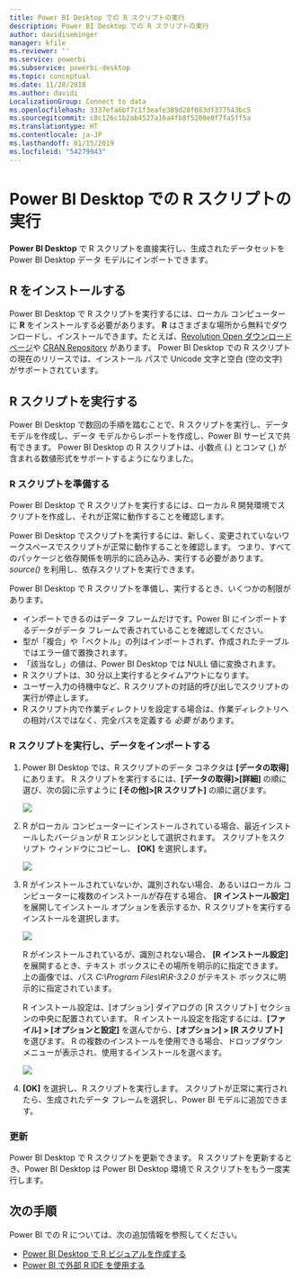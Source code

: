 ```yaml
---
title: Power BI Desktop での R スクリプトの実行
description: Power BI Desktop での R スクリプトの実行
author: davidiseminger
manager: kfile
ms.reviewer: ''
ms.service: powerbi
ms.subservice: powerbi-desktop
ms.topic: conceptual
ms.date: 11/28/2018
ms.author: davidi
LocalizationGroup: Connect to data
ms.openlocfilehash: 3337efa6bf7c1f3eafe389d28f083df377543bc5
ms.sourcegitcommit: c8c126c1b2ab4527a16a4fb8f5208e0f7fa5ff5a
ms.translationtype: HT
ms.contentlocale: ja-JP
ms.lasthandoff: 01/15/2019
ms.locfileid: "54279943"
---
```

# <a name="run-r-scripts-in-power-bi-desktop"></a>Power BI Desktop での R スクリプトの実行
**Power BI Desktop** で R スクリプトを直接実行し、生成されたデータセットを Power BI Desktop データ モデルにインポートできます。

## <a name="install-r"></a>R をインストールする
Power BI Desktop で R スクリプトを実行するには、ローカル コンピューターに **R** をインストールする必要があります。 **R** はさまざまな場所から無料でダウンロードし、インストールできます。たとえば、[Revolution Open ダウンロード ページ](https://mran.revolutionanalytics.com/download/)や [CRAN Repository](https://cran.r-project.org/bin/windows/base/) があります。 Power BI Desktop での R スクリプトの現在のリリースでは、インストール パスで Unicode 文字と空白 (空の文字) がサポートされています。

## <a name="run-r-scripts"></a>R スクリプトを実行する
Power BI Desktop で数回の手順を踏むことで、R スクリプトを実行し、データ モデルを作成し、データ モデルからレポートを作成し、Power BI サービスで共有できます。 Power BI Desktop の R スクリプトは、小数点 (.) とコンマ (,) が含まれる数値形式をサポートするようになりました。

### <a name="prepare-an-r-script"></a>R スクリプトを準備する
Power BI Desktop で R スクリプトを実行するには、ローカル R 開発環境でスクリプトを作成し、それが正常に動作することを確認します。

Power BI Desktop でスクリプトを実行するには、新しく、変更されていないワークスペースでスクリプトが正常に動作することを確認します。 つまり、すべてのパッケージと依存関係を明示的に読み込み、実行する必要があります。 *source()* を利用し、依存スクリプトを実行できます。

Power BI Desktop で R スクリプトを準備し、実行するとき、いくつかの制限があります。

* インポートできるのはデータ フレームだけです。Power BI にインポートするデータがデータ フレームで表されていることを確認してください。
* 型が「複合」や「ベクトル」の列はインポートされず、作成されたテーブルではエラー値で置換されます。
* 「該当なし」の値は、Power BI Desktop では NULL 値に変換されます。
* R スクリプトは、30 分以上実行するとタイムアウトになります。
* ユーザー入力の待機中など、R スクリプトの対話的呼び出しでスクリプトの実行が停止します。
* R スクリプト内で作業ディレクトリを設定する場合は、作業ディレクトリへの相対パスではなく、完全パスを定義する *必要* があります。

### <a name="run-your-r-script-and-import-data"></a>R スクリプトを実行し、データをインポートする
1. Power BI Desktop では、R スクリプトのデータ コネクタは **[データの取得]** にあります。 R スクリプトを実行するには、**[データの取得]&gt;[詳細]** の順に選び、次の図に示すように **[その他]&gt;[R スクリプト]** の順に選びます。
   
   ![](media/desktop-r-scripts/r-scripts-1.png)
2. R がローカル コンピューターにインストールされている場合、最近インストールしたバージョンが R エンジンとして選択されます。 スクリプトをスクリプト ウィンドウにコピーし、 **[OK]** を選択します。
   
   ![](media/desktop-r-scripts/r-scripts-2.png)
3. R がインストールされていないか、識別されない場合、あるいはローカル コンピューターに複数のインストールが存在する場合、 **[R インストール設定]** を展開してインストール オプションを表示するか、R スクリプトを実行するインストールを選択します。
   
   ![](media/desktop-r-scripts/r-scripts-3.png)
   
   R がインストールされているが、識別されない場合、 **[R インストール設定]** を展開するとき、テキスト ボックスにその場所を明示的に指定できます。 上の画像では、パス *C:\Program Files\R\R-3.2.0* がテキスト ボックスに明示的に指定されています。
   
   R インストール設定は、[オプション] ダイアログの [R スクリプト] セクションの中央に配置されています。 R インストール設定を指定するには、**[ファイル] > [オプションと設定]** を選んでから、**[オプション] > [R スクリプト]** を選びます。 R の複数のインストールを使用できる場合、ドロップダウン メニューが表示され、使用するインストールを選べます。
   
   ![](media/desktop-r-scripts/r-scripts-4.png)
4. **[OK]** を選択し、R スクリプトを実行します。 スクリプトが正常に実行されたら、生成されたデータ フレームを選択し、Power BI モデルに追加できます。

### <a name="refresh"></a>更新
Power BI Desktop で R スクリプトを更新できます。 R スクリプトを更新するとき、Power BI Desktop は Power BI Desktop 環境で R スクリプトをもう一度実行します。

## <a name="next-steps"></a>次の手順
Power BI での R については、次の追加情報を参照してください。

* [Power BI Desktop で R ビジュアルを作成する](desktop-r-visuals.md)
* [Power BI で外部 R IDE を使用する](desktop-r-ide.md)

